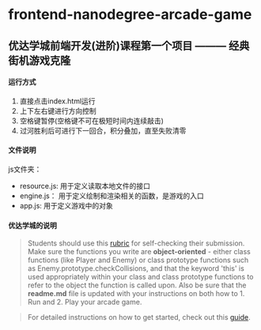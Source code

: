 frontend-nanodegree-arcade-game
===============================

## 优达学城前端开发(进阶)课程第一个项目 ——— 经典街机游戏克隆

#### 运行方式

1. 直接点击index.html运行
2. 上下左右键进行方向控制
3. 空格键暂停(空格键不可在极短时间内连续敲击)
4. 过河胜利后可进行下一回合，积分叠加，直至失败清零

#### 文件说明
js文件夹：
 - resource.js: 用于定义读取本地文件的接口
 - engine.js： 用于定义绘制和渲染相关的函数，是游戏的入口
 - app.js: 用于定义游戏中的对象


#### 优达学城的说明

> Students should use this [rubric](https://review.udacity.com/#!/projects/2696458597/rubric) for self-checking their submission. Make sure the functions you write are **object-oriented** - either class functions (like Player and Enemy) or class prototype functions such as Enemy.prototype.checkCollisions, and that the keyword 'this' is used appropriately within your class and class prototype functions to refer to the object the function is called upon. Also be sure that the **readme.md** file is updated with your instructions on both how to 1. Run and 2. Play your arcade game.

> For detailed instructions on how to get started, check out this [guide](https://docs.google.com/document/d/1v01aScPjSWCCWQLIpFqvg3-vXLH2e8_SZQKC8jNO0Dc/pub?embedded=true).

